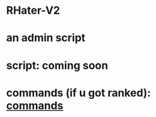 # RHater-V2
# an admin script
# script: coming soon
# commands (if u got ranked): [commands](commands.md)
